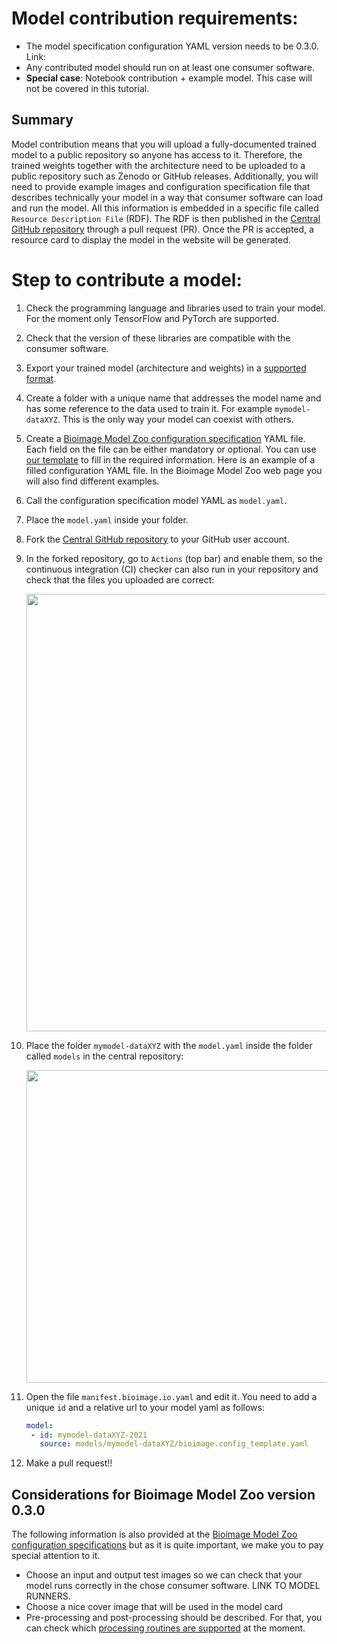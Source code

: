 # Model contribution requirements:

- The model specification configuration YAML version needs to be 0.3.0. Link: 
- Any contributed model should run on at least one consumer software.
- **Special case**: Notebook contribution + example model. This case will not  be covered in this tutorial. 

## Summary

Model contribution means that you will upload a fully-documented trained model to a public repository so anyone has access to it. 
Therefore, the trained weights together with the architecture need to be uploaded to a public repository such as Zenodo or GitHub releases. 
Additionally, you will need to provide example images and configuration specification file that describes technically your model in a way that 
consumer software can load and run the model. All this information is embedded in a specific file called `Resource Description File` (RDF). 
The RDF is then published in the [Central GitHub repository](https://github.com/bioimage-io/bioimage-io-models) through a pull request (PR). 
Once the PR is accepted, a resource card to display the model in the website will be generated.


# Step to contribute a model:
1. Check the programming language and libraries used to train your model. For the moment only TensorFlow and PyTorch are supported.
2. Check that the version of these libraries are compatible with the consumer software.
3. Export your trained model (architecture and weights) in a [supported format](https://github.com/bioimage-io/configuration/blob/master/supported_formats_and_operations.md#weight-formats).
4. Create a folder with a unique name that addresses the model name and has some reference to the data used to train it. For example `mymodel-dataXYZ`. This is the only way your model can coexist with others.

5. Create a [Bioimage Model Zoo configuration specification](https://github.com/bioimage-io/configuration/blob/master/README.md) YAML file.
   Each field on the file can be either mandatory or optional. You can use [our template](https://github.com/bioimage-io/bioimage-io-models/pull/55/files#diff-f6c64be5b9d764d0964654908b2ed4495fccc7624e58e9360bfdc6cef169edbe) to fill in the required information. 
   Here is an example of a filled configuration YAML file. In the Bioimage Model Zoo web page you will also find different examples. 
   
6. Call the configuration specification model YAML as `model.yaml`. 
7. Place the `model.yaml` inside your folder. 
9. Fork the [Central GitHub repository](https://github.com/bioimage-io/bioimage-io-models) to your GitHub user account.
10. In the forked repository, go to `Actions` (top bar) and enable them, so the continuous integration (CI) checker can also run in your repository and check that the files you uploaded are correct:
   
    <img src="https://github.com/esgomezm/bioimage.io/blob/master/docs/assets/contribute_models/enable_actions.png" align="center" width="700"/>
   
11. Place the folder `mymodel-dataXYZ` with the `model.yaml` inside the folder called `models` in the central repository:
    
    <img src="https://github.com/esgomezm/bioimage.io/blob/master/docs/assets/contribute_models/dummy_model_folder.png" align="center" width="500"/>
    
12. Open the file `manifest.bioimage.io.yaml` and edit it. You need to add a unique `id` and a relative url to your model yaml as follows:
    ```yaml
    model:
     - id: mymodel-dataXYZ-2021
       source: models/mymodel-dataXYZ/bioimage.config_template.yaml       
    ```
13. Make a pull request!!

## Considerations for Bioimage Model Zoo version 0.3.0
The following information is also provided at the [Bioimage Model Zoo configuration specifications](https://github.com/bioimage-io/configuration/blob/master/README.md) but as it is quite important, we make you to pay special attention to it.
* Choose an input and output test images so we can check that your model runs correctly in the chose consumer software. LINK TO MODEL RUNNERS.
* Choose a nice cover image that will be used in the model card
* Pre-processing and post-processing should be described. For that, you can check which [processing routines are supported](https://github.com/bioimage-io/configuration/blob/master/supported_formats_and_operations.md#pre--and-postprocessing) at the moment.

